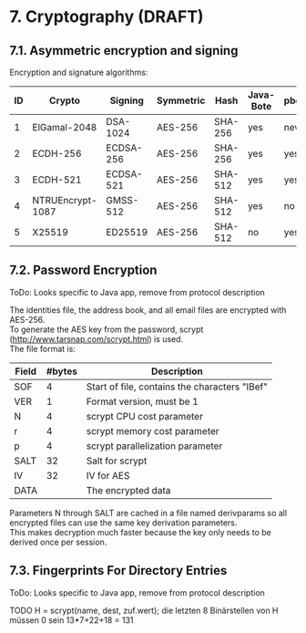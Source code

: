 # 7. Cryptography (DRAFT)

## 7.1. Asymmetric encryption and signing

Encryption and signature algorithms:

| ID | Crypto           | Signing     | Symmetric | Hash    | Java-Bote | pboted |
|----|------------------|-------------|-----------|---------|-----------|--------|
| 1  | ElGamal-2048     | DSA-1024    | AES-256   | SHA-256 | yes       | never  |
| 2  | ECDH-256         | ECDSA-256   | AES-256   | SHA-256 | yes       | yes    |
| 3  | ECDH-521         | ECDSA-521   | AES-256   | SHA-512 | yes       | yes    |
| 4  | NTRUEncrypt-1087 | GMSS-512    | AES-256   | SHA-512 | yes       | no     |
| 5  | X25519           | ED25519     | AES-256   | SHA-512 | no        | yes    |

## 7.2. Password Encryption

ToDo: Looks specific to Java app, remove from protocol description

The identities file, the address book, and all email files are encrypted with AES-256.   
To generate the AES key from the password, scrypt (http://www.tarsnap.com/scrypt.html) is used.   
The file format is:

|Field | #bytes | Description                                   |
|------|--------|-----------------------------------------------|
|SOF   | 4      | Start of file, contains the characters "IBef" |
|VER   | 1      | Format version, must be 1                     |
|N     | 4      | scrypt CPU cost parameter                     |
|r     | 4      | scrypt memory cost parameter                  |
|p     | 4      | scrypt parallelization parameter              |
|SALT  | 32     | Salt for scrypt                               |
|IV    | 32     | IV for AES                                    |
|DATA  |        | The encrypted data                            |

Parameters N through SALT are cached in a file named derivparams so all encrypted files can use the same key derivation parameters.   
This makes decryption much faster because the key only needs to be derived once per session.

## 7.3. Fingerprints For Directory Entries

ToDo: Looks specific to Java app, remove from protocol description

TODO
H = scrypt(name, dest, zuf.wert); die letzten 8 Binärstellen von H müssen 0 sein
13*7+22+18 = 131
